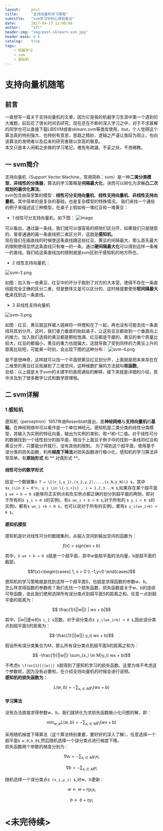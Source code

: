 ```yaml
---
layout:     post
title:      "支持向量机学习随笔"
subtitle:   "svm学习中的心得和笔记"
date:       2017-04-17 12:00:00
author:     "zfl"
header-img: "img/post-sklearn-svm.jpg"
header-mask: 0.6
catalog:    true
tags:
    - 机器学习
    - svm
    - 感知机
---
```


# 支持向量机随笔
## 前言  
一直想写一篇关于支持向量机的文章，因为它是我的机器学习生涯中第一个遇到的大难题，前后花了很长时间去研究，现在还在不断的深入学习之中，对于不求甚解的同学也可以直接下载LIBSVM或者sklearn.svm等类库使用，but，个人觉得这个算法真的特别强大、也特别有意思，思路之精妙、逻辑之严谨让我叹为观止，也向该算法的发明者以及后来的研究者致以崇高的敬意。  
本文只是本人闲暇之余做的学习笔记，难免有疏漏、不妥之处，不吝赐教。
## 一 svm简介
支持向量机（Support Vector Machine，常用简称：svm）是一种**二类分类模型**，**非线性的分类器**，算法的学习策略是**间隔最大化**，进而可以转化为求解**凸二次规划的最优化算法**。  
svm包含由简至繁的模型：**线性可分支持向量机**、**线性支持向量机**、**非线性支持向量机**，其中简单的是复杂的基础，也是复杂模型的特殊情况。
我们来找一个通俗的例子来描述这三种模型，在桌子上假如有一堆红豆和一堆黄豆：
- 1 线性可分支持向量机，如下图：
![image](http://upload-images.jianshu.io/upload_images/730879-8ac6ee89c5c75a00.png?imageMogr2/auto-orient/strip%7CimageView2/2/w/1240)   

可以看出，通过画一条线，我们就可以很容易的把他们区分开，如果我们只是随意的、普普通通的画一条直线把二者区分开，这就是**感知机**。  
现在我们在画直线的时候使这条直线跟这些红豆、黄豆的间隔最大，那么首先最大的限制使得显然这条直线只有唯一的一条，通过**硬间隔最大化**可以得到这样一条唯一的直线。我们给这条直线加的限制就是svm区别于感知机的地方所在。  

- 2 线性支持向量机：

![svm-2.png](http://upload-images.jianshu.io/upload_images/730879-c494c19cad80522f.png?imageMogr2/auto-orient/strip%7CimageView2/2/w/1240)

如图：加入有一些黄豆、红豆中的坏分子跑到了对方的大本营，使得不存在一条直线能完全正确的区分二者，但是整体又是可以区分的，这时候就要使用**软间隔最大化**来找到这一条直线。
- 3 非线性支持向量机  

![svm-3.png](http://upload-images.jianshu.io/upload_images/730879-c87aab4e598e6ec3.png?imageMogr2/auto-orient/strip%7CimageView2/2/w/1240)  

如图：红豆、黄豆就这样被人搓麻将一样搅和在了一起，再也没有可能去找一条直线将其划分开，这时，我们奋力垂直的抬起桌子，让这些豆豆都收到一个垂直向上的推力，加入我们选择的黄豆都是颗粒饱满、红豆都是干瘪的，黄豆的单个质量比较大，红豆的都偏小，黄豆的重力也就偏大，这就导致了受到同样的力黄豆上升的距离比较短，可能某一时刻，会出现下图的这种分布：
![svm-4.png](http://upload-images.jianshu.io/upload_images/730879-259697e14db6401f.png?imageMogr2/auto-orient/strip%7CimageView2/2/w/1240)  

是不是很神奇，这样就可以找一个平面把黄豆红豆划分开，上面就是把本来存在在二维里的黄豆红豆拓展到了三维空间，这种维数扩展的方法就叫**核函数**。  
总结：以上就是关于svm的关键字的直观通俗的解释，接下来就是详细的介绍，其中涉及到了很多数学公式和数学原理哦。
## 二 svm详解
### 1 感知机
感知机（perceptron）1957年由Rosenblatt提出，是**神经网络**与**支持向量机**的**基础**，在神经网络中可以看作是一个单位神经元。感知机是二类分类的线性分类模型，其输入为实例的特征向量，输出为实例的类别，取+1和-1二值。对于线性可分的数据找到一个线性划分的超平面，相当于上面豆子例子中的找到一条线将红豆和黄豆分开，只要能分开就行，没有其他的限制。
为了得到这个超平面，使用基于误分类的损失函数，利用**梯度下降法**对损失函数进行极小化，感知机的学习算法非常简单，有**原始形式** 和 ** 对偶形式 **。  
#### 线性可分的数学形式  
给定一个数据集`$ T = \{(x_1,y_1),(x_2,y_2),...,(x_N,y_N)\} $`，其中`$x_i\in X = R^n, y_i \in \{-1,+1\} , i = 1,2,3...N $`,如果存在某个超平面`$ wx + b = 0 $`能够将正实例点和负实例点都正确的划分到超平面的两侧，即对于所有的`$ y_i > 0 $`的实例i，有`$ wx_i + b > 0 $`,对于所有的 `$ y_i < 0 $`的实例i，都有`$ wx_i +b < 0 $`，也可以说对于所有的实例i，都有`$ y_i(wx_i+b) > 0 $`。  
#### 感知机模型  
感知机是针对线性可分的数据集的，从输入空间到输出空间的函数为：
```math
    f(x) = sign(wx + b)
```
其中，`$ wx + b = 0 $`就是一个超平面，其中w是超平面的法向量，b是超平面的截距，
```math
f(x)=\begin{cases} 1, x > 0 \\ -1,y<0  \end{cases}
```
感知机的学习策略就是找到这样一个超平面S，也就是求得函数的参数w、b。  
怎么样求得函数的参数呢？我们去找一个损失函数，损失函数是关于w、b的连续可导函数，由此我们使用选择所有误分类点到超平面S的距离之和，任意一点到超平面的距离为：
```math
    \frac{1}{||w||} | wx + b|
```
其中，||w||是w的`$ L_2 $`范数。对于误分类点`$ y_i(wx_i+b) < 0 $`,因此误分类点到超平面S的距离为：
```math
-\frac{1}{||w||} y_i( wx + b)
```
假设所有误分类集合为M，那么所有误分类点到超平面S的距离之和为：
```math
    -\frac{1}{||w||} \sum_{x_i \in M}y_i( wx + b)
```
不考虑`$ \frac{1}{||w||} $`就得到了感知机学习的损失函数。这里为啥不考虑这个参数呢，因为没有必要啦，在介绍支持向量机的时候会进行说明。   
**感知机的损失函数为：**
```math
    L(w,b) = - \sum_{x_i \in M}y_i( wx + b)
```
#### 学习算法
没有办法直接求得参数w、b，我们就转化为求损失函数极小化问题的解，即：
```math
    min_{w,b}L(w,b) = - \sum_{x_i \in M}y_i( wx + b)
```
采用随机梯度下降算法（这个算法特别重要，要好好的深入了解），任意选择一个超平面`$ w_0,b_0$`,然后随机选择一个误分类点进行梯度下降。  
损失函数两个参数的梯度分别为：
```math
    \nabla w = - \sum_{x_i \in M} y_i x_i  
```
```math
    \nabla b = -\sum _{x_i \in M} y_i
```
随机选择一个误分类点`$ (x_i,y_i) $`,对w、b更新：
```math
    w \leftarrow w + \eta y_i x_i
```
```math
    b \leftarrow b + \eta y_i
```

# <未完待续>